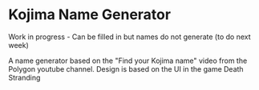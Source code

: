 # Kojima Name Generator
 
Work in progress - Can be filled in but names do not generate (to do next week)

A name generator based on the "Find your Kojima name" video from the Polygon youtube channel.
Design is based on the UI in the game Death Stranding

